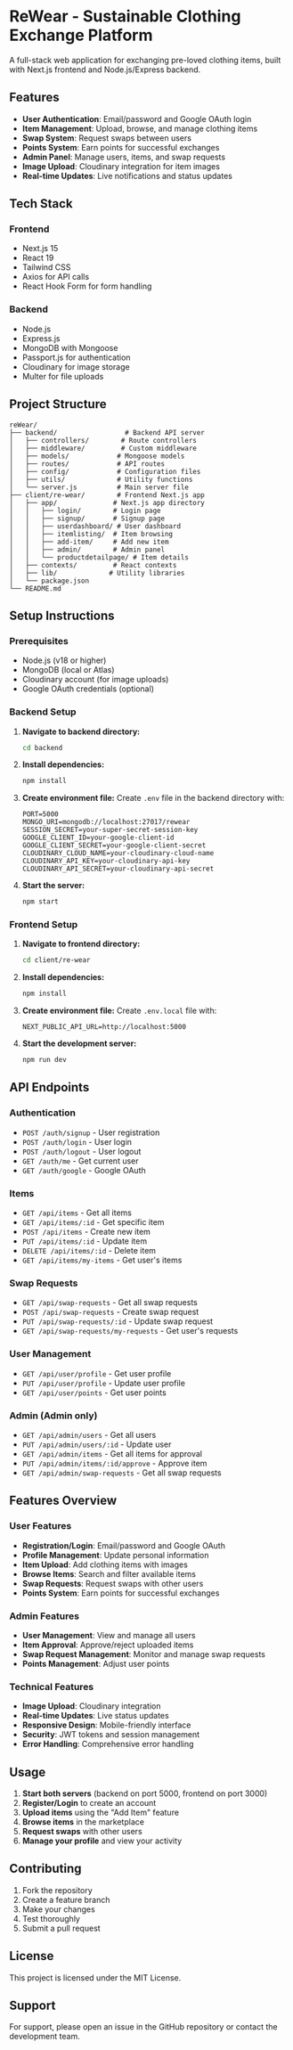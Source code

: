# ReWear - Sustainable Clothing Exchange Platform

A full-stack web application for exchanging pre-loved clothing items, built with Next.js frontend and Node.js/Express backend.

## Features

- **User Authentication**: Email/password and Google OAuth login
- **Item Management**: Upload, browse, and manage clothing items
- **Swap System**: Request swaps between users
- **Points System**: Earn points for successful exchanges
- **Admin Panel**: Manage users, items, and swap requests
- **Image Upload**: Cloudinary integration for item images
- **Real-time Updates**: Live notifications and status updates

## Tech Stack

### Frontend
- Next.js 15
- React 19
- Tailwind CSS
- Axios for API calls
- React Hook Form for form handling

### Backend
- Node.js
- Express.js
- MongoDB with Mongoose
- Passport.js for authentication
- Cloudinary for image storage
- Multer for file uploads

## Project Structure

```
reWear/
├── backend/                 # Backend API server
│   ├── controllers/        # Route controllers
│   ├── middleware/         # Custom middleware
│   ├── models/            # Mongoose models
│   ├── routes/            # API routes
│   ├── config/            # Configuration files
│   ├── utils/             # Utility functions
│   └── server.js          # Main server file
├── client/re-wear/        # Frontend Next.js app
│   ├── app/              # Next.js app directory
│   │   ├── login/        # Login page
│   │   ├── signup/       # Signup page
│   │   ├── userdashboard/ # User dashboard
│   │   ├── itemlisting/  # Item browsing
│   │   ├── add-item/     # Add new item
│   │   ├── admin/        # Admin panel
│   │   └── productdetailpage/ # Item details
│   ├── contexts/         # React contexts
│   ├── lib/             # Utility libraries
│   └── package.json
└── README.md
```

## Setup Instructions

### Prerequisites
- Node.js (v18 or higher)
- MongoDB (local or Atlas)
- Cloudinary account (for image uploads)
- Google OAuth credentials (optional)

### Backend Setup

1. **Navigate to backend directory:**
   ```bash
   cd backend
   ```

2. **Install dependencies:**
   ```bash
   npm install
   ```

3. **Create environment file:**
   Create `.env` file in the backend directory with:
   ```
   PORT=5000
   MONGO_URI=mongodb://localhost:27017/rewear
   SESSION_SECRET=your-super-secret-session-key
   GOOGLE_CLIENT_ID=your-google-client-id
   GOOGLE_CLIENT_SECRET=your-google-client-secret
   CLOUDINARY_CLOUD_NAME=your-cloudinary-cloud-name
   CLOUDINARY_API_KEY=your-cloudinary-api-key
   CLOUDINARY_API_SECRET=your-cloudinary-api-secret
   ```

4. **Start the server:**
   ```bash
   npm start
   ```

### Frontend Setup

1. **Navigate to frontend directory:**
   ```bash
   cd client/re-wear
   ```

2. **Install dependencies:**
   ```bash
   npm install
   ```

3. **Create environment file:**
   Create `.env.local` file with:
   ```
   NEXT_PUBLIC_API_URL=http://localhost:5000
   ```

4. **Start the development server:**
   ```bash
   npm run dev
   ```

## API Endpoints

### Authentication
- `POST /auth/signup` - User registration
- `POST /auth/login` - User login
- `POST /auth/logout` - User logout
- `GET /auth/me` - Get current user
- `GET /auth/google` - Google OAuth

### Items
- `GET /api/items` - Get all items
- `GET /api/items/:id` - Get specific item
- `POST /api/items` - Create new item
- `PUT /api/items/:id` - Update item
- `DELETE /api/items/:id` - Delete item
- `GET /api/items/my-items` - Get user's items

### Swap Requests
- `GET /api/swap-requests` - Get all swap requests
- `POST /api/swap-requests` - Create swap request
- `PUT /api/swap-requests/:id` - Update swap request
- `GET /api/swap-requests/my-requests` - Get user's requests

### User Management
- `GET /api/user/profile` - Get user profile
- `PUT /api/user/profile` - Update user profile
- `GET /api/user/points` - Get user points

### Admin (Admin only)
- `GET /api/admin/users` - Get all users
- `PUT /api/admin/users/:id` - Update user
- `GET /api/admin/items` - Get all items for approval
- `PUT /api/admin/items/:id/approve` - Approve item
- `GET /api/admin/swap-requests` - Get all swap requests

## Features Overview

### User Features
- **Registration/Login**: Email/password and Google OAuth
- **Profile Management**: Update personal information
- **Item Upload**: Add clothing items with images
- **Browse Items**: Search and filter available items
- **Swap Requests**: Request swaps with other users
- **Points System**: Earn points for successful exchanges

### Admin Features
- **User Management**: View and manage all users
- **Item Approval**: Approve/reject uploaded items
- **Swap Request Management**: Monitor and manage swap requests
- **Points Management**: Adjust user points

### Technical Features
- **Image Upload**: Cloudinary integration
- **Real-time Updates**: Live status updates
- **Responsive Design**: Mobile-friendly interface
- **Security**: JWT tokens and session management
- **Error Handling**: Comprehensive error handling

## Usage

1. **Start both servers** (backend on port 5000, frontend on port 3000)
2. **Register/Login** to create an account
3. **Upload items** using the "Add Item" feature
4. **Browse items** in the marketplace
5. **Request swaps** with other users
6. **Manage your profile** and view your activity

## Contributing

1. Fork the repository
2. Create a feature branch
3. Make your changes
4. Test thoroughly
5. Submit a pull request

## License

This project is licensed under the MIT License.

## Support

For support, please open an issue in the GitHub repository or contact the development team.
